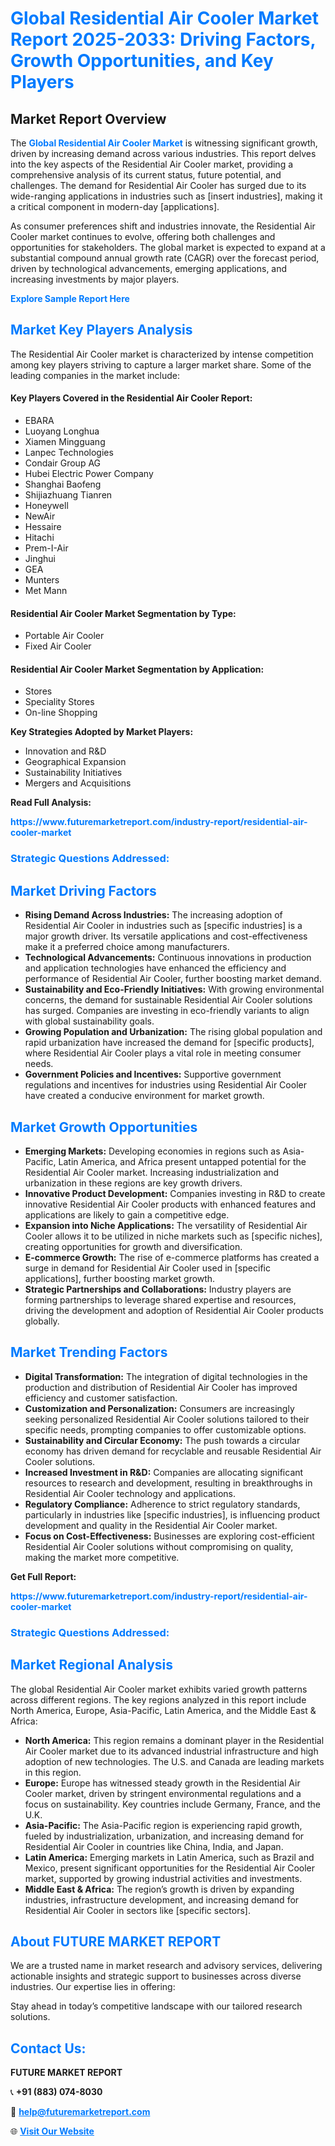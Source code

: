 <h1 style="color: #007BFF;">Global Residential Air Cooler Market Report 2025-2033: Driving Factors, Growth Opportunities, and Key Players</h1>

<section id="overview">
<h2>Market Report Overview</h2>
<p>The <a href="https://www.futuremarketreport.com/industry-report/residential-air-cooler-market" style="color: #007BFF; text-decoration: none;"><strong>Global Residential Air Cooler Market</strong></a> is witnessing significant growth, driven by increasing demand across various industries. This report delves into the key aspects of the Residential Air Cooler market, providing a comprehensive analysis of its current status, future potential, and challenges. The demand for Residential Air Cooler has surged due to its wide-ranging applications in industries such as [insert industries], making it a critical component in modern-day [applications].</p>
<p>As consumer preferences shift and industries innovate, the Residential Air Cooler market continues to evolve, offering both challenges and opportunities for stakeholders. The global market is expected to expand at a substantial compound annual growth rate (CAGR) over the forecast period, driven by technological advancements, emerging applications, and increasing investments by major players.</p>
</section>

<section id="overview">
<p><a href="https://www.futuremarketreport.com/request-sample/reportId=56491" style="color: #007BFF; text-decoration: none;"><strong>Explore Sample Report Here</strong></a></p>
</section>

<section id="key-players">
<h2 style="color: #007BFF;">Market Key Players Analysis</h2>
<p>The Residential Air Cooler market is characterized by intense competition among key players striving to capture a larger market share. Some of the leading companies in the market include:</p>
<h4>Key Players Covered in the Residential Air Cooler Report:</h4>
<ul><li>EBARA</li><li>Luoyang Longhua</li><li>Xiamen Mingguang</li><li>Lanpec Technologies</li><li>Condair Group AG</li><li>Hubei Electric Power Company</li><li>Shanghai Baofeng</li><li>Shijiazhuang Tianren</li><li>Honeywell</li><li>NewAir</li><li>Hessaire</li><li>Hitachi</li><li>Prem-I-Air</li><li>Jinghui</li><li>GEA</li><li>Munters</li><li>Met Mann</li></ul>
<h4>Residential Air Cooler Market Segmentation by Type:</h4>
<ul><li>Portable Air Cooler</li><li>Fixed Air Cooler</li></ul>

<h4>Residential Air Cooler Market Segmentation by Application:</h4>
<ul><li>Stores</li><li>Speciality Stores</li><li>On-line Shopping</li></ul>
<p><strong>Key Strategies Adopted by Market Players:</strong></p>
<ul>
<li>Innovation and R&D</li>
<li>Geographical Expansion</li>
<li>Sustainability Initiatives</li>
<li>Mergers and Acquisitions</li>
</ul>
</section>

<section>
<p><strong>Read Full Analysis: </strong></p><a href="https://www.futuremarketreport.com/industry-report/residential-air-cooler-market" style="color: #007BFF; text-decoration: none;"><strong>https://www.futuremarketreport.com/industry-report/residential-air-cooler-market</strong></a>
<h3 style="color: #007BFF;">Strategic Questions Addressed:</h3>
</section>

<section id="driving-factors">
<h2 style="color: #007BFF;">Market Driving Factors</h2>
<ul>
<li><strong>Rising Demand Across Industries:</strong> The increasing adoption of Residential Air Cooler in industries such as [specific industries] is a major growth driver. Its versatile applications and cost-effectiveness make it a preferred choice among manufacturers.</li>
<li><strong>Technological Advancements:</strong> Continuous innovations in production and application technologies have enhanced the efficiency and performance of Residential Air Cooler, further boosting market demand.</li>
<li><strong>Sustainability and Eco-Friendly Initiatives:</strong> With growing environmental concerns, the demand for sustainable Residential Air Cooler solutions has surged. Companies are investing in eco-friendly variants to align with global sustainability goals.</li>
<li><strong>Growing Population and Urbanization:</strong> The rising global population and rapid urbanization have increased the demand for [specific products], where Residential Air Cooler plays a vital role in meeting consumer needs.</li>
<li><strong>Government Policies and Incentives:</strong> Supportive government regulations and incentives for industries using Residential Air Cooler have created a conducive environment for market growth.</li>
</ul>
</section>

<section id="growth-opportunities">
<h2 style="color: #007BFF;">Market Growth Opportunities</h2>
<ul>
<li><strong>Emerging Markets:</strong> Developing economies in regions such as Asia-Pacific, Latin America, and Africa present untapped potential for the Residential Air Cooler market. Increasing industrialization and urbanization in these regions are key growth drivers.</li>
<li><strong>Innovative Product Development:</strong> Companies investing in R&D to create innovative Residential Air Cooler products with enhanced features and applications are likely to gain a competitive edge.</li>
<li><strong>Expansion into Niche Applications:</strong> The versatility of Residential Air Cooler allows it to be utilized in niche markets such as [specific niches], creating opportunities for growth and diversification.</li>
<li><strong>E-commerce Growth:</strong> The rise of e-commerce platforms has created a surge in demand for Residential Air Cooler used in [specific applications], further boosting market growth.</li>
<li><strong>Strategic Partnerships and Collaborations:</strong> Industry players are forming partnerships to leverage shared expertise and resources, driving the development and adoption of Residential Air Cooler products globally.</li>
</ul>
</section>

<section id="trending-factors">
<h2 style="color: #007BFF;">Market Trending Factors</h2>
<ul>
<li><strong>Digital Transformation:</strong> The integration of digital technologies in the production and distribution of Residential Air Cooler has improved efficiency and customer satisfaction.</li>
<li><strong>Customization and Personalization:</strong> Consumers are increasingly seeking personalized Residential Air Cooler solutions tailored to their specific needs, prompting companies to offer customizable options.</li>
<li><strong>Sustainability and Circular Economy:</strong> The push towards a circular economy has driven demand for recyclable and reusable Residential Air Cooler solutions.</li>
<li><strong>Increased Investment in R&D:</strong> Companies are allocating significant resources to research and development, resulting in breakthroughs in Residential Air Cooler technology and applications.</li>
<li><strong>Regulatory Compliance:</strong> Adherence to strict regulatory standards, particularly in industries like [specific industries], is influencing product development and quality in the Residential Air Cooler market.</li>
<li><strong>Focus on Cost-Effectiveness:</strong> Businesses are exploring cost-efficient Residential Air Cooler solutions without compromising on quality, making the market more competitive.</li>
</ul>
</section>

<section>
<p><strong>Get Full Report: </strong></p><a href="https://www.futuremarketreport.com/industry-report/residential-air-cooler-market" style="color: #007BFF; text-decoration: none;"><strong>https://www.futuremarketreport.com/industry-report/residential-air-cooler-market</strong></a>
<h3 style="color: #007BFF;">Strategic Questions Addressed:</h3>
</section>


<section id="regional-analysis">
<h2 style="color: #007BFF;">Market Regional Analysis</h2>
<p>The global Residential Air Cooler market exhibits varied growth patterns across different regions. The key regions analyzed in this report include North America, Europe, Asia-Pacific, Latin America, and the Middle East & Africa:</p>
<ul>
<li><strong>North America:</strong> This region remains a dominant player in the Residential Air Cooler market due to its advanced industrial infrastructure and high adoption of new technologies. The U.S. and Canada are leading markets in this region.</li>
<li><strong>Europe:</strong> Europe has witnessed steady growth in the Residential Air Cooler market, driven by stringent environmental regulations and a focus on sustainability. Key countries include Germany, France, and the U.K.</li>
<li><strong>Asia-Pacific:</strong> The Asia-Pacific region is experiencing rapid growth, fueled by industrialization, urbanization, and increasing demand for Residential Air Cooler in countries like China, India, and Japan.</li>
<li><strong>Latin America:</strong> Emerging markets in Latin America, such as Brazil and Mexico, present significant opportunities for the Residential Air Cooler market, supported by growing industrial activities and investments.</li>
<li><strong>Middle East & Africa:</strong> The region’s growth is driven by expanding industries, infrastructure development, and increasing demand for Residential Air Cooler in sectors like [specific sectors].</li>
</ul>
</section>

<footer>
<h2 style="color: #007BFF;">About FUTURE MARKET REPORT</h2>
<p>We are a trusted name in market research and advisory services, delivering actionable insights and strategic support to businesses across diverse industries. Our expertise lies in offering:</p>

<p>Stay ahead in today’s competitive landscape with our tailored research solutions.</p>

<h2 style="color: #007BFF;">Contact Us:</h2>
<p><strong>FUTURE MARKET REPORT</strong></p>
<p>📞 <strong>+91 (883) 074-8030</strong></p>
<p>📧 <strong><a href="mailto:help@futuremarketreport.com" style="color: #007BFF;">help@futuremarketreport.com</a></strong></p>
<p>🌐 <strong><a href="https://www.futuremarketreport.com/" style="color: #007BFF;">Visit Our Website</a></strong></p>
</footer>
